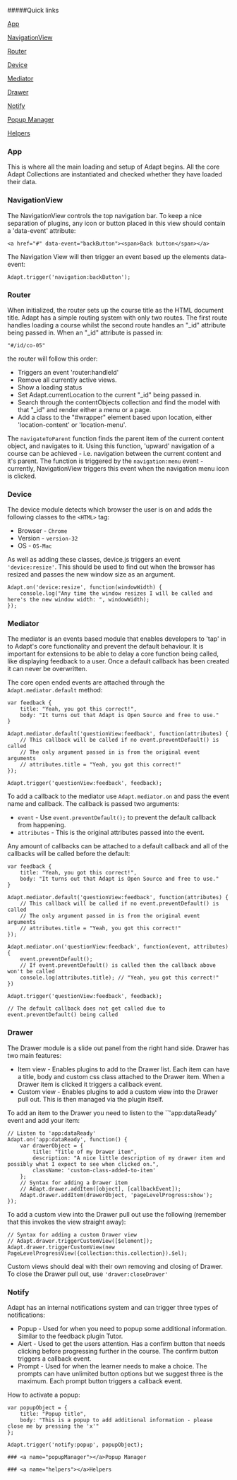 #####Quick links

[App](#app)

[NavigationView](#navigationView)

[Router](#router)

[Device](#device)

[Mediator](#mediator)

[Drawer](#drawer)

[Notify](#notify)

[Popup Manager](#popupManager)

[Helpers](#helpers)

### <a name="app"></a>App

This is where all the main loading and setup of Adapt begins. All the core Adapt Collections are instantiated and checked whether they have loaded their data.

### <a name="navigationView"></a>NavigationView

The NavigationView controls the top navigation bar. To keep a nice separation of plugins, any icon or button placed in this view should contain a 'data-event' attribute:

````
<a href="#" data-event="backButton"><span>Back button</span></a>
````

The Navigation View will then trigger an event based up the elements data-event:

````
Adapt.trigger('navigation:backButton');
````

### <a name="router"></a>Router

When initialized, the router sets up the course title as the HTML document title. Adapt has a simple routing system with only two routes. The first route handles loading a course whilst the second route handles an "_id" attribute being passed in. When an "_id" attribute is passed in:

````
"#/id/co-05"
````

the router will follow this order:

* Triggers an event 'router:handleId'
* Remove all currently active views.
* Show a loading status
* Set Adapt.currentLocation to the current "_id" being passed in.
* Search through the contentObjects collection and find the model with that "_id" and render either a menu or a page.
* Add a class to the "#wrapper" element based upon location, either 'location-content' or 'location-menu'.

The ``navigateToParent`` function finds the parent item of the current content object, and navigates to it. Using this function, 'upward' navigation of a course can be achieved - i.e. navigation between the current content and it's parent. The function is triggered by the ``navigation:menu`` event - currently, NavigationView triggers this event when the navigation menu icon is clicked.

### <a name="device"></a>Device

The device module detects which browser the user is on and adds the following classes to the ``<HTML>`` tag:

* Browser - ``Chrome``
* Version - ``version-32``
* OS - ``OS-Mac``

As well as adding these classes, device.js triggers an event ``'device:resize'``. This should be used to find out when the browser has resized and passes the new window size as an argument.

````
Adapt.on('device:resize', function(windowWidth) {
    console.log("Any time the window resizes I will be called and here's the new window width: ", windowWidth);
});
````

### <a name="mediator"></a>Mediator

The mediator is an events based module that enables developers to 'tap' in to Adapt's core functionality and prevent the default behaviour. It is important for extensions to be able to delay a core function being called, like displaying feedback to a user. Once a default callback has been created it can never be overwritten.

The core open ended events are attached through the ``Adapt.mediator.default`` method:

````
var feedback {
    title: "Yeah, you got this correct!",
    body: "It turns out that Adapt is Open Source and free to use."
}

Adapt.mediator.default('questionView:feedback', function(attributes) {
    // This callback will be called if no event.preventDefault() is called
    // The only argument passed in is from the original event arguments
    // attributes.title = "Yeah, you got this correct!"
});

Adapt.trigger('questionView:feedback', feedback);
````

To add a callback to the mediator use ``Adapt.mediator.on`` and pass the event name and callback. The callback is passed two arguments: 

* ``event`` - Use ``event.preventDefault();`` to prevent the default callback from happening.
* ``attributes`` - This is the original attributes passed into the event.

Any amount of callbacks can be attached to a default callback and all of the callbacks will be called before the default:

````
var feedback {
    title: "Yeah, you got this correct!",
    body: "It turns out that Adapt is Open Source and free to use."
}

Adapt.mediator.default('questionView:feedback', function(attributes) {
    // This callback will be called if no event.preventDefault() is called
    // The only argument passed in is from the original event arguments
    // attributes.title = "Yeah, you got this correct!"
});

Adapt.mediator.on('questionView:feedback', function(event, attributes) {
    event.preventDefault();
    // If event.preventDefault() is called then the callback above won't be called
    console.log(attributes.title); // "Yeah, you got this correct!"
})

Adapt.trigger('questionView:feedback', feedback);

// The default callback does not get called due to event.preventDefault() being called
````

### <a name="drawer"></a>Drawer

The Drawer module is a slide out panel from the right hand side. Drawer has two main features:

* Item view - Enables plugins to add to the Drawer list. Each item can have a title, body and custom css class attached to the Drawer item. When a Drawer item is clicked it triggers a callback event.
* Custom view - Enables plugins to add a custom view into the Drawer pull out. This is then managed via the plugin itself.

To add an item to the Drawer you need to listen to the ``'app:dataReady' event and add your item:
```
// Listen to 'app:dataReady'
Adapt.on('app:dataReady', function() {
    var drawerObject = {
        title: "Title of my Drawer item",
        description: "A nice little description of my drawer item and possibly what I expect to see when clicked on.",
        className: 'custom-class-added-to-item'
    };
    // Syntax for adding a Drawer item
    // Adapt.drawer.addItem([object], [callbackEvent]);
    Adapt.drawer.addItem(drawerObject, 'pageLevelProgress:show');
});
```

To add a custom view into the Drawer pull out use the following (remember that this invokes the view straight away):

```
// Syntax for adding a custom Drawer view
// Adapt.drawer.triggerCustomView([$element]);
Adapt.drawer.triggerCustomView(new PageLevelProgressView({collection:this.collection}).$el);
```

Custom views should deal with their own removing and closing of Drawer. To close the Drawer pull out, use ``'drawer:closeDrawer'``

### <a name="notify"></a>Notify

Adapt has an internal notifications system and can trigger three types of notifications:

* Popup - Used for when you need to popup some additional information. Similar to the feedback plugin Tutor.
* Alert - Used to get the users attention. Has a confirm button that needs clicking before progressing further in the course. The confirm button triggers a callback event.
* Prompt - Used for when the learner needs to make a choice. The prompts can have unlimited button options but we suggest three is the maximum. Each prompt button triggers a callback event.

How to activate a popup:
```
var popupObject = {
    title: "Popup title",
    body: "This is a popup to add additional information - please close me by pressing the 'x'"
};

Adapt.trigger('notify:popup', popupObject);

### <a name="popupManager"></a>Popup Manager

### <a name="helpers"></a>Helpers